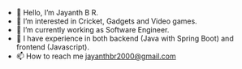 - 👋 Hello, I’m Jayanth B R.
- 👀 I’m interested in Cricket, Gadgets and Video games.
- 🌱 I’m currently working as Software Engineer.
- 💞️ I have experience in both backend (Java with Spring Boot) and frontend (Javascript).
- 📫 How to reach me jayanthbr2000@gmail.com
